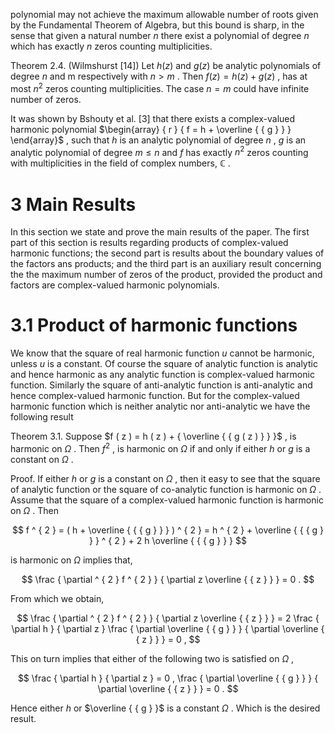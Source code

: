polynomial may not achieve the maximum allowable number of roots given by the Fundamental Theorem of Algebra, but this bound is sharp, in the sense that given a natural number $n$ there exist a polynomial of degree $n$ which has exactly $n$ zeros counting multiplicities.  

Theorem 2.4. (Wilmshurst [14]) Let $h ( z )$ and $g ( z )$ be analytic polynomials of degree $n$ and m respectively with $n > m$ . Then $f ( z ) = h ( z ) + g ( z )$ , has at most $n ^ { 2 }$ zeros counting multiplicities. The case $n = m$ could have infinite number of zeros.  

It was shown by Bshouty et al. [3] that there exists a complex-valued harmonic polynomial $\begin{array} { r } { f = h + \overline { { g } } } \end{array}$ , such that $h$ is an analytic polynomial of degree $n$ , $g$ is an analytic polynomial of degree $m \leq n$ and $f$ has exactly $n ^ { 2 }$ zeros counting with multiplicities in the field of complex numbers, $\mathbb { C }$ .  

# 3 Main Results  

In this section we state and prove the main results of the paper. The first part of this section is results regarding products of complex-valued harmonic functions; the second part is results about the boundary values of the factors ans products; and the third part is an auxiliary result concerning the the maximum number of zeros of the product, provided the product and factors are complex-valued harmonic polynomials.  

# 3.1 Product of harmonic functions  

We know that the square of real harmonic function $u$ cannot be harmonic, unless $u$ is a constant. Of course the square of analytic function is analytic and hence harmonic as any analytic function is complex-valued harmonic function. Similarly the square of anti-analytic function is anti-analytic and hence complex-valued harmonic function. But for the complex-valued harmonic function which is neither analytic nor anti-analytic we have the following result  

Theorem 3.1. Suppose $f ( z ) = h ( z ) + { \overline { { g ( z ) } } }$ , is harmonic on $\Omega$ . Then $f ^ { 2 }$ , is harmonic on $\Omega$ if and only if either $h$ or $g$ is a constant on $\Omega$ .  

Proof. If either $h$ or $g$ is a constant on $\Omega$ , then it easy to see that the square of analytic function or the square of co-analytic function is harmonic on $\Omega$ . Assume that the square of a complex-valued harmonic function is harmonic on $\Omega$ . Then  

$$
f ^ { 2 } = ( h + \overline { { { g } } } ) ^ { 2 } = h ^ { 2 } + \overline { { { g } } } ^ { 2 } + 2 h \overline { { { g } } }
$$  

is harmonic on $\Omega$ implies that,  

$$
\frac { \partial ^ { 2 } f ^ { 2 } } { \partial z \overline { { z } } } = 0 .
$$  

From which we obtain,  

$$
\frac { \partial ^ { 2 } f ^ { 2 } } { \partial z \overline { { z } } } = 2 \frac { \partial h } { \partial z } \frac { \partial \overline { { g } } } { \partial \overline { { z } } } = 0 ,
$$  

This on turn implies that either of the following two is satisfied on $\Omega$ ,  

$$
\frac { \partial h } { \partial z } = 0 , \frac { \partial \overline { { g } } } { \partial \overline { { z } } } = 0 .
$$  

Hence either $h$ or $\overline { { g } }$ is a constant $\Omega$ . Which is the desired result.  